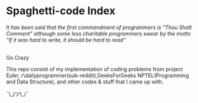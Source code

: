 # Spaghetti-code Index
<p><i>It has been said that the first commandment of programmers is “Thou Shalt Comment” although
some less charitable programmers swear by the motto “If it was hard to write, it should be hard to read”</i></p><br/>
Go Crazy<br/>
<p>This repo consist of my implementation of coding problems from project Euler, r\dailyprogrammer(sub-reddit),GeeksForGeeks NPTEL(Programming and Data Structure), and other codes & stuff that I came up with.</p>
<p>¯\_(ツ)_/¯ 
</p>
